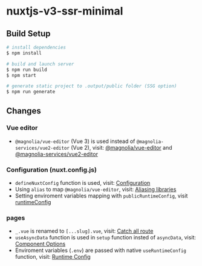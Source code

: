 # nuxtjs-v3-ssr-minimal

## Build Setup

```bash
# install dependencies
$ npm install

# build and launch server
$ npm run build
$ npm start

# generate static project to .output/public folder (SSG option)
$ npm run generate
```

## Changes 

### Vue editor
* `@magnolia/vue-editor` (Vue 3) is used instead of `@magnolia-services/vue2-editor` (Vue 2), visit: [@magnolia/vue-editor](https://www.npmjs.com/package/@magnolia-services/vue2-editor) and [@magnolia-services/vue2-editor](https://www.npmjs.com/package/@magnolia-services/vue2-editor)

### Configuration (nuxt.config.js)
* `defineNuxtConfig` function is used, visit: [Configuration](https://v3.nuxtjs.org/migration/configuration)
* Using `alias` to map `@magnolia/vue-editor`, visit: [Aliasing libraries](https://v3.nuxtjs.org/guide/going-further/esm/#aliasing-libraries)
* Setting enviroment variables mapping with `publicRuntimeConfig`, visit [runtimeConfig](https://v3.nuxtjs.org/api/configuration/nuxt.config#publicruntimeconfig)

### pages
* `_.vue` is renamed to `[...slug].vue`, visit: [Catch all route](https://v3.nuxtjs.org/guide/directory-structure/pages#catch-all-route)
* `useAsyncData` function is used in `setup` function insted of `asyncData`, visit: [Component Options](https://v3.nuxtjs.org/migration/component-options)
* Enviroment variables (`.env`) are passed with native `useRuntimeConfig` function, visit: [Runtime Config](https://v3.nuxtjs.org/migration/runtime-config)